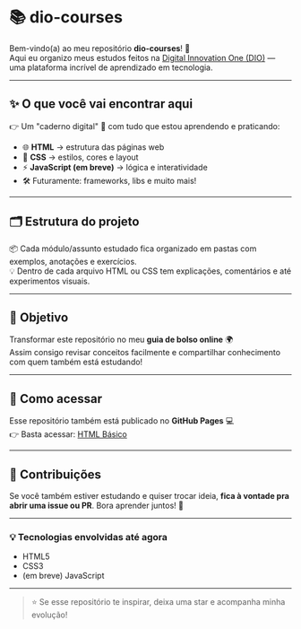 # 📚 dio-courses  

Bem-vindo(a) ao meu repositório **dio-courses**! 🎉  
Aqui eu organizo meus estudos feitos na [Digital Innovation One (DIO)](https://www.dio.me/) — uma plataforma incrível de aprendizado em tecnologia.  

---

## ✨ O que você vai encontrar aqui  

👉 Um "caderno digital" 📝 com tudo que estou aprendendo e praticando:  
- 🌐 **HTML** → estrutura das páginas web  
- 🎨 **CSS** → estilos, cores e layout  
- ⚡ **JavaScript (em breve)** → lógica e interatividade  
- 🛠️ Futuramente: frameworks, libs e muito mais!  

---

## 🗂 Estrutura do projeto  

📦 Cada módulo/assunto estudado fica organizado em pastas com exemplos, anotações e exercícios.  
💡 Dentro de cada arquivo HTML ou CSS tem explicações, comentários e até experimentos visuais.  

---

## 🎯 Objetivo  

Transformar este repositório no meu **guia de bolso online** 🌍  
Assim consigo revisar conceitos facilmente e compartilhar conhecimento com quem também está estudando!  

---

## 🚀 Como acessar  

Esse repositório também está publicado no **GitHub Pages** 💻  
👉 Basta acessar: [HTML Básico](https://userdajheni.github.io/dio-courses/html-basico/)

---

## 🤝 Contribuições  

Se você também estiver estudando e quiser trocar ideia, **fica à vontade pra abrir uma issue ou PR**. Bora aprender juntos! 🚀  

---

### 💡 Tecnologias envolvidas até agora
- HTML5  
- CSS3  
- (em breve) JavaScript  

---

> ⭐ Se esse repositório te inspirar, deixa uma star e acompanha minha evolução!  

